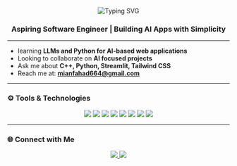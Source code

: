 <p align="center">
  <img src="https://readme-typing-svg.demolab.com?font=Fira+Code&weight=500&pause=1000&color=06B6D6&center=true&vCenter=true&width=600&lines=Hi+I'm+Muhammad+Fahad;AI+Web+App+Developer;Python+%7C+Streamlit+Enthusiast;DSA+Lover+%26+Problem+Solver;C%2B%2B+Developer,Bash+Scripting" alt="Typing SVG" />
</p>


<h3 align="center">Aspiring Software Engineer | Building AI Apps with Simplicity</h3>

---

- learning **LLMs and Python for AI-based web applications**
- Looking to collaborate on **AI focused projects**
- Ask me about **C++, Python, Streamlit, Tailwind CSS**
- Reach me at: **mianfahad664@gmail.com**

---

### ⚙️ Tools & Technologies
<p align="center">
  <img src="https://img.shields.io/badge/C++-00599C?style=for-the-badge&logo=cplusplus&logoColor=white"/>
  <img src="https://img.shields.io/badge/Python-3776AB?style=for-the-badge&logo=python&logoColor=white"/>
  <img src="https://img.shields.io/badge/Flask-000000?style=for-the-badge&logo=flask&logoColor=white"/>
  <img src="https://img.shields.io/badge/FastAPI-009688?style=for-the-badge&logo=fastapi&logoColor=white"/>
  <img src="https://img.shields.io/badge/Streamlit-FF4B4B?style=for-the-badge&logo=streamlit&logoColor=white"/>
  <img src="https://img.shields.io/badge/TailwindCSS-06B6D4?style=for-the-badge&logo=tailwind-css&logoColor=white"/>
  <img src="https://img.shields.io/badge/Replit-667881?style=for-the-badge&logo=replit&logoColor=white"/>
  <img src="https://img.shields.io/badge/Assembly-6E4C13?style=for-the-badge&logoColor=white"/>
</p>

---

### 🌐 Connect with Me
<p align="center">
  <a href="https://www.linkedin.com/in/muhammad-fahad-136436291" target="_blank">
    <img src="https://img.shields.io/badge/LinkedIn-0A66C2?style=for-the-badge&logo=linkedin&logoColor=white"/>
  </a>
  <a href="mailto:mianfahad664@gmail.com">
    <img src="https://img.shields.io/badge/Gmail-EA4335?style=for-the-badge&logo=gmail&logoColor=white"/>
  </a>
</p>
